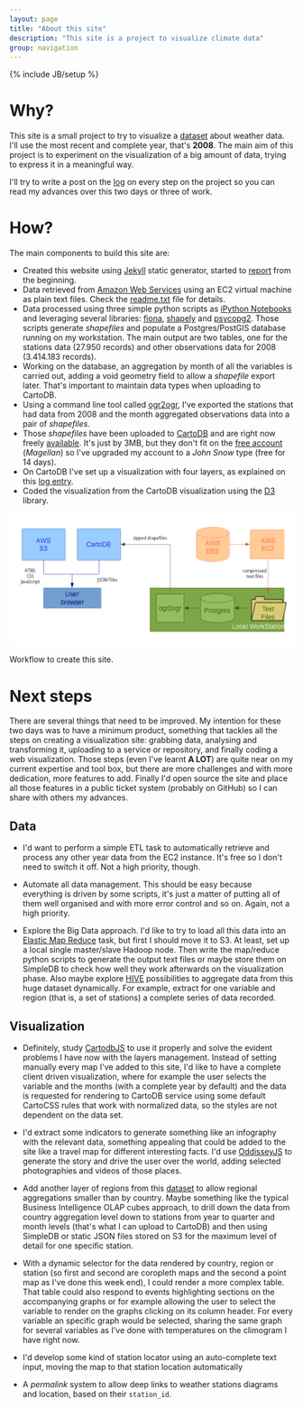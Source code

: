 ```yaml
---
layout: page
title: "About this site"
description: "This site is a project to visualize climate data"
group: navigation
---
```

{% include JB/setup %}

# Why?

This site is a small project to try to visualize a [dataset](http://aws.amazon.com/datasets/Climate/2759) about weather data. I'll use the most recent and complete year, that's **2008**. The main aim of this project is to experiment on the visualization of a big amount of data, trying to express it in a meaningful way.

I'll try to write a post on the [log](/log/) on every step on the project so you can read my advances over this two days or three of work.

# How?

The main components to build this site are:

- Created this website using [Jekyll](jekyllrb.com) static generator, started to [report](/log/) from the beginning.
- Data retrieved from [Amazon Web Services](https://aws.amazon.com/) using an EC2 virtual machine as plain text files. Check the [readme.txt](/dataset-readme.txt) file for details.
- Data processed using three simple python scripts as [iPython Notebooks](http://ipython.org/notebook.html) and leveraging several libraries: [fiona](https://github.com/Toblerity/Fiona), [shapely](http://toblerity.org/shapely/) and [psycopg2](http://pythonhosted.org//psycopg2/). Those scripts generate *shapefiles* and populate a Postgres/PostGIS database running on my workstation. The main output are two tables, one for the stations data (27.950 records) and other observations data for 2008 (3.414.183 records).
- Working on the database, an aggregation by month of all the variables is carried out, adding a void geometry field to allow a *shapefile* export later. That's important to maintain data types when uploading to CartoDB.
- Using a command line tool called [ogr2ogr](http://www.gdal.org/ogr2ogr.html), I've exported the stations that had data from 2008 and the month aggregated observations data into a pair of *shapefiles*.
- Those *shapefiles* have been uploaded to [CartoDB](http://cartodb.com) and are right now freely [available](https://xurxosanz.cartodb.com/datasets). It's just by 3MB, but they don't fit on the [free account](http://cartodb.com/pricing) (*Magellan*) so I've upgraded my account to a *John Snow* type (free for 14 days).
- On CartoDB I've set up a visualization with four layers, as explained on this [log entry](/log/2014/08/02/21-32-putting-the-data-into-cartodb/).
- Coded the visualization from the CartoDB visualization using the [D3](http://d3js.org/) library.

<div class="figure">
<img style="width:600px;border:2px solid white;background-color:#f2f2f2;" src="/imgs/diagram.png">
<p class="caption">Workflow to create this site.</p>
</div>

# Next steps

There are several things that need to be improved. My intention for these two days was to have a minimum product, something that tackles all the steps on creating a visualization site: grabbing data, analysing and transforming it, uploading to a service or repository, and finally coding a web visualization. Those steps (even I've learnt **A LOT**) are quite near on my current expertise and tool box, but there are more challenges and with more dedication, more features to add. Finally I'd open source the site and place all those features in a public ticket system (probably on GitHub) so I can share with others my advances.

## Data

- I'd want to perform a simple ETL task to automatically retrieve and process any other year data from the EC2 instance. It's free so I don't need to switch it off. Not a high priority, though.

- Automate all data management. This should be easy because everything is driven by some scripts, it's just a matter of putting all of them well organised and with more error control and so on. Again, not a high priority.

- Explore the Big Data approach. I'd like to try to load all this data into an [Elastic Map Reduce](https://aws.amazon.com/elasticmapreduce/) task, but first I should move it to S3. At least, set up a local single master/slave Hadoop node. Then write the map/reduce python scripts to generate the output text files or maybe store them on SimpleDB to check how well they work afterwards on the visualization phase. Also maybe explore [HIVE](https://hive.apache.org/) possibilities to aggregate data from this huge dataset dynamically. For example, extract for one variable and region (that is, a set of stations) a complete series of data recorded.

## Visualization

- Definitely, study [CartodbJS](http://docs.cartodb.com/cartodb-platform/cartodb-js.html) to use it properly and solve the evident problems I have now with the layers management. Instead of setting manually every map I've added to this site, I'd like to have a complete client driven visualization, where for example the user selects the variable and the months (with a complete year by default) and the data is requested for rendering to CartoDB service using some default CartoCSS rules that work with normalized data, so the styles are not dependent on the data set.

- I'd extract some indicators to generate something like an infography with the relevant data, something appealing that could be added to the site like a travel map for different interesting facts. I'd use [OddisseyJS](http://cartodb.github.io/odyssey.js/) to generate the story and drive the user over the world, adding selected photographies and videos of those places.

- Add another layer of regions from this [dataset](http://www.naturalearthdata.com/downloads/10m-cultural-vectors/10m-admin-1-states-provinces/) to allow regional aggregations smaller than by country. Maybe something like the typical Business Intelligence OLAP cubes approach, to drill down the data from country aggregation level down to stations from year to quarter and month levels (that's what I can upload to CartoDB) and then using SimpleDB or static JSON files stored on S3 for the maximum level of detail for one specific station.

- With a dynamic selector for the data rendered by country, region or station (so first and second are coropleth maps and the second a point map as I've done this week end), I could render a more complex table. That table could also respond to events highlighting sections on the accompanying graphs or for example allowing the user to select the variable to render on the graphs clicking on its column header. For every variable an specific graph would be selected, sharing the same graph for several variables as I've done with temperatures on the climogram I have right now.

- I'd develop some kind of station locator using an auto-complete text input, moving the map to that station location automatically

- A *permalink* system to allow deep links to weather stations diagrams and location, based on their ``station_id``.
